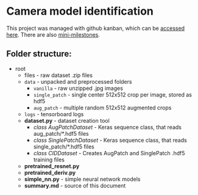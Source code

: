# Camera model identification

This project was managed with github kanban, which can be [accessed here](https://github.com/dulex123/camera-id/projects/1). There are also [mini-milestones](https://github.com/dulex123/camera-id/milestones). 

## Folder structure:

- root
  - files - raw dataset .zip files
  - `data` - unpacked and preprocessed folders
    - `vanilla` - raw unzipped .jpg images
    - `single_patch` - single center 512x512 crop per image, stored as hdf5
    - `aug_patch` - multiple random 512x512 augmented crops
  - `logs` - tensorboard logs
  - **dataset.py** - dataset creation tool
    - _class AugPatchDataset_ - Keras sequence class, that reads aug_patch/*.hdf5 files
    - _class SinglePatchDataset_ - Keras sequence class, that reads single_patch/*.hdf5 files
    - _class CIDDataset_ - Creates AugPatch and SinglePatch .hdf5 training files
  - **pretrained_resnet.py**
  - **pretrained_deriv.py** 
  - **simple_nn.py** - simple neural network models
  - **summary.md** - source of this document